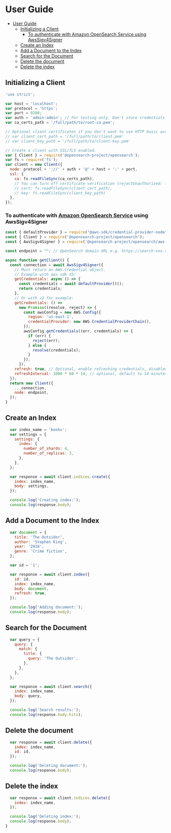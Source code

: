 # User Guide

- [User Guide](#user-guide)
  - [Initializing a Client](#initializing-a-client)
    - [To authenticate with Amazon OpenSearch Service using AwsSigv4Signer](#to-authenticate-with-amazon-opensearch-service-using-awssigv4signer)
  - [Create an Index](#create-an-index)
  - [Add a Document to the Index](#add-a-document-to-the-index)
  - [Search for the Document](#search-for-the-document)
  - [Delete the document](#delete-the-document)
  - [Delete the index](#delete-the-index)

## Initializing a Client
```javascript
'use strict';

var host = 'localhost';
var protocol = 'https';
var port = 9200;
var auth = 'admin:admin'; // For testing only. Don't store credentials in code.
var ca_certs_path = '/full/path/to/root-ca.pem';

// Optional client certificates if you don't want to use HTTP basic authentication.
// var client_cert_path = '/full/path/to/client.pem'
// var client_key_path = '/full/path/to/client-key.pem'

// Create a client with SSL/TLS enabled.
var { Client } = require('@opensearch-project/opensearch');
var fs = require('fs');
var client = new Client({
  node: protocol + '://' + auth + '@' + host + ':' + port,
  ssl: {
    ca: fs.readFileSync(ca_certs_path),
    // You can turn off certificate verification (rejectUnauthorized: false) if you're using self-signed certificates with a hostname mismatch.
    // cert: fs.readFileSync(client_cert_path),
    // key: fs.readFileSync(client_key_path)
  },
});
```

### To authenticate with [Amazon OpenSearch Service](https://aws.amazon.com/opensearch-service/) using AwsSigv4Signer

```javascript
const { defaultProvider } = require("@aws-sdk/credential-provider-node");
const { Client } = require('@opensearch-project/opensearch');
const { AwsSigv4Signer } = require('@opensearch-project/opensearch/aws');

const endpoint = ""; // OpenSearch domain URL e.g. https://search-xxx.region.es.amazonaws.com

async function getClient() {
  const connection = await AwsSigv4Signer({
    // Must return an AWS.Credential object.
    // Example with aws sdk V3:
    getCredentials: async () => {
      const credentials = await defaultProvider()();
      return credentials;
    },
    // Or with v2 for example:
    getCredentials: () =>
      new Promise((resolve, reject) => {
        const awsConfig = new AWS.Config({
          region: 'us-east-1',
          credentialProvider: new AWS.CredentialProviderChain(),
        });
        awsConfig.getCredentials((err, credentials) => {
          if (err) {
            reject(err);
          } else {
            resolve(credentials);
          }
        });
      }),
    refresh: true, // Optional, enable refreshing credentials, disabled by default.
    refreshInterval: 1000 * 60 * 14, // optional, default to 14 minutes, must be set to a value below the expiration time of the credentials.
  });
  return new Client({
    ...connection,
    node: endpoint,
  });
}
```

## Create an Index

```javascript
  var index_name = 'books';
  var settings = {
    settings: {
      index: {
        number_of_shards: 4,
        number_of_replicas: 3,
      },
    },
  };

  var response = await client.indices.create({
    index: index_name,
    body: settings,
  });

  console.log('Creating index:');
  console.log(response.body);
```

## Add a Document to the Index

```javascript
  var document = {
    title: 'The Outsider',
    author: 'Stephen King',
    year: '2018',
    genre: 'Crime fiction',
  };

  var id = '1';

  var response = await client.index({
    id: id,
    index: index_name,
    body: document,
    refresh: true,
  });

  console.log('Adding document:');
  console.log(response.body);
```

## Search for the Document

```javascript
  var query = {
    query: {
      match: {
        title: {
          query: 'The Outsider',
        },
      },
    },
  };

  var response = await client.search({
    index: index_name,
    body: query,
  });

  console.log('Search results:');
  console.log(response.body.hits);
```

## Delete the document

```javascript
  var response = await client.delete({
    index: index_name,
    id: id,
  });

  console.log('Deleting document:');
  console.log(response.body);
```

## Delete the index

```javascript
  var response = await client.indices.delete({
    index: index_name,
  });

  console.log('Deleting index:');
  console.log(response.body);
}
```
